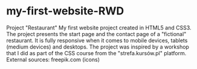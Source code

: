 # my-first-website-RWD
Project "Restaurant"
My first website project created in HTML5 and CSS3. 
The project presents the start page and the contact page of a "fictional" restaurant. 
It is fully responsive when it comes to mobile devices, tablets (medium devices) and desktops. 
The project was inspired by a workshop that I did as part of the CSS course from the "strefa.kursów.pl" platform.
External sources: freepik.com (icons)

